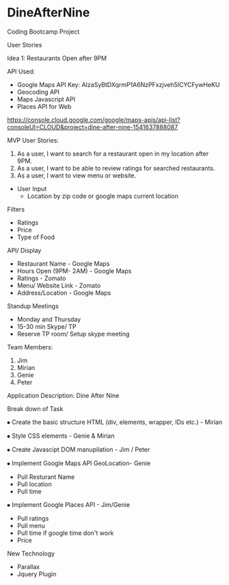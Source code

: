 # DineAfterNine
Coding Bootcamp Project

User Stories

Idea 1: Restaurants Open after 9PM

API Used:
- Google Maps API Key: AIzaSyBtDXqrmP1A6NzPFxzjveh5ICYCFywHeKU
- Geocoding API
- Maps Javascript API
- Places API for Web

https://console.cloud.google.com/google/maps-apis/api-list?consoleUI=CLOUD&project=dine-after-nine-1541637888087


MVP User Stories:
1. As a user, I want to search for a restaurant open in my location after 9PM.
2. As a user, I want to be able to review ratings for searched restaurants.
3. As a user, I want to view menu or website.

- User Input
  - Location by zip code or google maps current location
  
Filters
 - Ratings
 - Price
 - Type of Food

API/ Display
 - Restaurant Name - Google Maps
 - Hours Open (9PM- 2AM) - Google Maps
 - Ratings - Zomato
 - Menu/ Website Link - Zomato
 - Address/Location - Google Maps
  

Standup Meetings
  - Monday and Thursday
  - 15-30 min Skype/ TP
  - Reserve TP room/ Setup skype meeting 

Team Members:
1. Jim 
2. Mirian
3. Genie
4. Peter

Application Description:
Dine After Nine 

Break down of Task
 
 <!-- Front End -->

⦁ Create the basic structure HTML (div, elements, wrapper, IDs etc.) - Mirian

⦁ Style CSS elements  - Genie & Mirian

⦁ Create Javascipt DOM manupilation - Jim / Peter

 <!-- Back End -->

⦁	Implement Google Maps API GeoLocation- Genie  
- Pull Resturant Name
- Pull location
- Pull time

⦁	Implement Google Places API - Jim/Genie
- Pull ratings
- Pull menu
- Pull time if google time don't work
- Price

New Technology
- Parallax
- Jquery Plugin







